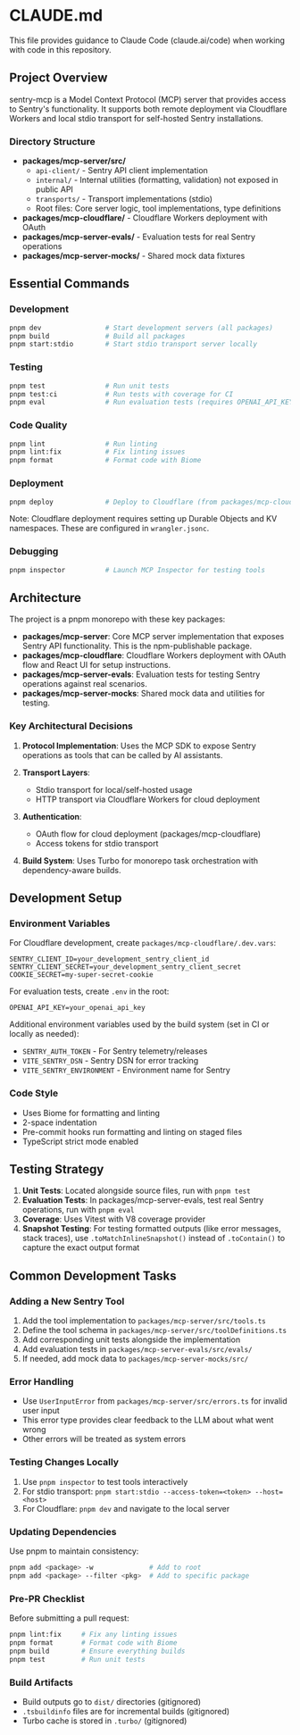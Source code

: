 # CLAUDE.md

This file provides guidance to Claude Code (claude.ai/code) when working with code in this repository.

## Project Overview

sentry-mcp is a Model Context Protocol (MCP) server that provides access to Sentry's functionality. It supports both remote deployment via Cloudflare Workers and local stdio transport for self-hosted Sentry installations.

### Directory Structure

- **packages/mcp-server/src/**
  - `api-client/` - Sentry API client implementation
  - `internal/` - Internal utilities (formatting, validation) not exposed in public API
  - `transports/` - Transport implementations (stdio)
  - Root files: Core server logic, tool implementations, type definitions
- **packages/mcp-cloudflare/** - Cloudflare Workers deployment with OAuth
- **packages/mcp-server-evals/** - Evaluation tests for real Sentry operations
- **packages/mcp-server-mocks/** - Shared mock data fixtures

## Essential Commands

### Development
```bash
pnpm dev                # Start development servers (all packages)
pnpm build              # Build all packages
pnpm start:stdio        # Start stdio transport server locally
```

### Testing
```bash
pnpm test               # Run unit tests
pnpm test:ci            # Run tests with coverage for CI
pnpm eval               # Run evaluation tests (requires OPENAI_API_KEY)
```

### Code Quality
```bash
pnpm lint               # Run linting
pnpm lint:fix           # Fix linting issues
pnpm format             # Format code with Biome
```

### Deployment
```bash
pnpm deploy             # Deploy to Cloudflare (from packages/mcp-cloudflare)
```

Note: Cloudflare deployment requires setting up Durable Objects and KV namespaces. These are configured in `wrangler.jsonc`.

### Debugging
```bash
pnpm inspector          # Launch MCP Inspector for testing tools
```

## Architecture

The project is a pnpm monorepo with these key packages:

- **packages/mcp-server**: Core MCP server implementation that exposes Sentry API functionality. This is the npm-publishable package.
- **packages/mcp-cloudflare**: Cloudflare Workers deployment with OAuth flow and React UI for setup instructions.
- **packages/mcp-server-evals**: Evaluation tests for testing Sentry operations against real scenarios.
- **packages/mcp-server-mocks**: Shared mock data and utilities for testing.

### Key Architectural Decisions

1. **Protocol Implementation**: Uses the MCP SDK to expose Sentry operations as tools that can be called by AI assistants.

2. **Transport Layers**:
   - Stdio transport for local/self-hosted usage
   - HTTP transport via Cloudflare Workers for cloud deployment

3. **Authentication**:
   - OAuth flow for cloud deployment (packages/mcp-cloudflare)
   - Access tokens for stdio transport

4. **Build System**: Uses Turbo for monorepo task orchestration with dependency-aware builds.

## Development Setup

### Environment Variables

For Cloudflare development, create `packages/mcp-cloudflare/.dev.vars`:
```
SENTRY_CLIENT_ID=your_development_sentry_client_id
SENTRY_CLIENT_SECRET=your_development_sentry_client_secret
COOKIE_SECRET=my-super-secret-cookie
```

For evaluation tests, create `.env` in the root:
```
OPENAI_API_KEY=your_openai_api_key
```

Additional environment variables used by the build system (set in CI or locally as needed):
- `SENTRY_AUTH_TOKEN` - For Sentry telemetry/releases
- `VITE_SENTRY_DSN` - Sentry DSN for error tracking
- `VITE_SENTRY_ENVIRONMENT` - Environment name for Sentry

### Code Style

- Uses Biome for formatting and linting
- 2-space indentation
- Pre-commit hooks run formatting and linting on staged files
- TypeScript strict mode enabled

## Testing Strategy

1. **Unit Tests**: Located alongside source files, run with `pnpm test`
2. **Evaluation Tests**: In packages/mcp-server-evals, test real Sentry operations, run with `pnpm eval`
3. **Coverage**: Uses Vitest with V8 coverage provider
4. **Snapshot Testing**: For testing formatted outputs (like error messages, stack traces), use `.toMatchInlineSnapshot()` instead of `.toContain()` to capture the exact output format

## Common Development Tasks

### Adding a New Sentry Tool

1. Add the tool implementation to `packages/mcp-server/src/tools.ts`
2. Define the tool schema in `packages/mcp-server/src/toolDefinitions.ts`
3. Add corresponding unit tests alongside the implementation
4. Add evaluation tests in `packages/mcp-server-evals/src/evals/`
5. If needed, add mock data to `packages/mcp-server-mocks/src/`

### Error Handling

- Use `UserInputError` from `packages/mcp-server/src/errors.ts` for invalid user input
- This error type provides clear feedback to the LLM about what went wrong
- Other errors will be treated as system errors

### Testing Changes Locally

1. Use `pnpm inspector` to test tools interactively
2. For stdio transport: `pnpm start:stdio --access-token=<token> --host=<host>`
3. For Cloudflare: `pnpm dev` and navigate to the local server

### Updating Dependencies

Use pnpm to maintain consistency:
```bash
pnpm add <package> -w              # Add to root
pnpm add <package> --filter <pkg>  # Add to specific package
```

### Pre-PR Checklist

Before submitting a pull request:
```bash
pnpm lint:fix     # Fix any linting issues
pnpm format       # Format code with Biome
pnpm build        # Ensure everything builds
pnpm test         # Run unit tests
```

### Build Artifacts

- Build outputs go to `dist/` directories (gitignored)
- `.tsbuildinfo` files are for incremental builds (gitignored)
- Turbo cache is stored in `.turbo/` (gitignored)